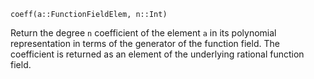 ```
coeff(a::FunctionFieldElem, n::Int)
```

Return the degree `n` coefficient of the element `a` in its polynomial representation in terms of the generator of the function field. The coefficient is returned as an element of the underlying rational function field.
